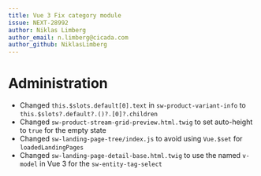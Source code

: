 ```yaml
---
title: Vue 3 Fix category module
issue: NEXT-28992
author: Niklas Limberg
author_email: n.limberg@cicada.com
author_github: NiklasLimberg
---
```

# Administration
* Changed `this.$slots.default[0].text` in `sw-product-variant-info` to `this.$slots?.default?.()?.[0]?.children`
* Changed `sw-product-stream-grid-preview.html.twig` to set auto-height to `true` for the empty state
* Changed `sw-landing-page-tree/index.js` to avoid using `Vue.$set` for `loadedLandingPages`
* Changed `sw-landing-page-detail-base.html.twig` to use the named `v-model` in Vue 3 for the `sw-entity-tag-select`
